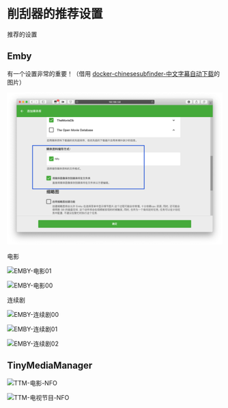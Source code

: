 # 削刮器的推荐设置

推荐的设置

## Emby

有一个设置非常的重要！（借用 [docker-chinesesubfinder-中文字幕自动下载](https://sleele.com/2021/06/25/docker-chinesesubfinder-%E4%B8%AD%E6%96%87%E5%AD%97%E5%B9%95%E8%87%AA%E5%8A%A8%E4%B8%8B%E8%BD%BD)的图片）

![Emby-重要设置](pics/Emby-重要设置.png)

电影

![EMBY-电影01](pics/EMBY-电影01.png)

![EMBY-电影00](pics/EMBY-电影00.png)

连续剧

![EMBY-连续剧00](pics/EMBY-连续剧00.png)

![EMBY-连续剧01](pics/EMBY-连续剧01.png)

![EMBY-连续剧02](pics/EMBY-连续剧02.png)



## TinyMediaManager

![TTM-电影-NFO](pics/TTM-电影-NFO.png)

![TTM-电视节目-NFO](pics/TTM-电视节目-NFO.png)
